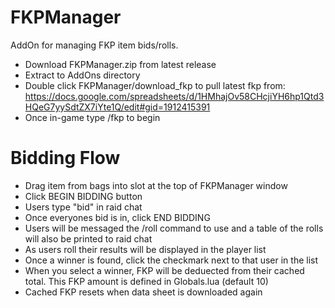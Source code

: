 # FKPManager

AddOn for managing FKP item bids/rolls.

- Download FKPManager.zip from latest release
- Extract to AddOns directory
- Double click FKPManager/download_fkp to pull latest fkp from: https://docs.google.com/spreadsheets/d/1HMhajOv58CHcjiYH6hp1Qtd3HQeG7yySdtZX7iYte1Q/edit#gid=1912415391
- Once in-game type /fkp to begin


# Bidding Flow
- Drag item from bags into slot at the top of FKPManager window
- Click BEGIN BIDDING button
- Users type "bid" in raid chat
- Once everyones bid is in, click END BIDDING
- Users will be messaged the /roll command to use and a table of the rolls will also be printed to raid chat
- As users roll their results will be displayed in the player list
- Once a winner is found, click the checkmark next to that user in the list
- When you select a winner, FKP will be deduected from their cached total. This FKP amount is defined in Globals.lua (default 10)
-   Cached FKP resets when data sheet is downloaded again
